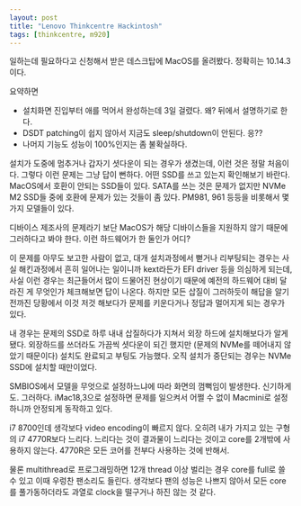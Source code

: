 ```yaml
---
layout: post
title: "Lenovo Thinkcentre Hackintosh"
tags: [thinkcentre, m920]
---
```


일하는데 필요하다고 신청해서 받은 데스크탑에 MacOS를 올려봤다. 정확히는 10.14.3이다.

요약하면
- 설치화면 진입부터 애를 먹어서 완성하는데 3일 걸렸다. 왜? 뒤에서 설명하기로 한다.
- DSDT patching이 쉽지 않아서 지금도 sleep/shutdown이 안된다. 응??
- 나머지 기능도 성능이 100%인지는 좀 불확실하다. 

설치가 도중에 멈추거나 갑자기 셧다운이 되는 경우가 생겼는데, 이런 것은 정말 처음이다. 그렇다 이런 문제는 그냥 답이 뻔하다. 어떤 SSD를 쓰고 있는지 확인해보기 바란다. MacOS에서 호환이 안되는 SSD들이 있다. SATA를 쓰는 것은 문제가 없지만 NVMe M2 SSD들 중에 호환에 문제가 있는 것들이 좀 있다. PM981, 961 등등을 비롯해서 몇 가지 모델들이 있다. 

디바이스 제조사의 문제라기 보단 MacOS가 해당 디바이스들을 지원하지 않기 때문에 그러하다고 봐야 한다. 이런 하드웨어가 한 둘인가 어디?

이 문제를 아무도 보고한 사람이 없고, 대개 설치과정에서 뻗거나 리부팅되는 경우는 사실 해킨과정에서 흔히 일어나는 일이니까 kext라든가 EFI driver 등을 의심하게 되는데, 사실 이런 경우는 최근들어서 많이 드물어진 현상이기 때문에 예전의 하드웨어 대비 달라진 게 무엇인가 체크해보면 답이 나온다. 하지만 모든 삽질이 그러하듯이 해답을 알기 전까진 당황에서 이것 저것 해보다가 문제를 키운다거나 정답과 멀어지게 되는 경우가 있다.

내 경우는 문제의 SSD로 하루 내내 삽질하다가 지쳐서 외장 하드에 설치해보다가 알게 됐다. 외장하드를 쓰더라도 가끔씩 셧다운이 되긴 했지만 (문제의 NVMe를 떼어내지 않았기 때문이다) 설치도 완료되고 부팅도 가능했다. 오직 설치가 중단되는 경우는 NVMe SSD에 설치할 때만이었다.

SMBIOS에서 모델을 무엇으로 설정하느냐에 따라 화면의 껌뻑임이 발생한다. 신기하게도. 그러하다. iMac18,3으로 설정하면 문제를 일으켜서 어쩔 수 없이 Macmini로 설정하니까 안정되게 동작하고 있다.

i7 8700인데 생각보다 video encoding이 빠르지 않다. 오히려 내가 가지고 있는 구형의 i7 4770R보다 느리다. 느리다는 것이 결과물이 느리다는 것이고 core를 2개밖에 사용하지 않는다. 4770R은 모든 코어를 전부다 사용하는 것에 반해서.

물론 multithread로 프로그래밍하면 12개 thread 이상 벌리는 경우 core를 full로 쓸 수 있고 이때 우렁찬 팬소리도 들린다. 생각보다 팬의 성능은 나쁘지 않아서 모든 core를 풀가동하더라도 과열로 clock을 떨구거나 하진 않는 것 같다. 